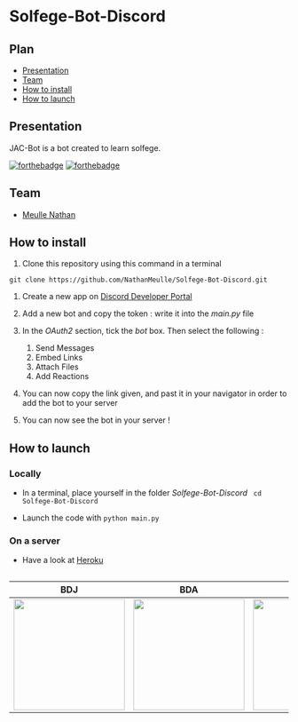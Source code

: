 # Solfege-Bot-Discord

## Plan
- [Presentation](#Presentation)
- [Team](#Team)
- [How to install](#How-to-install)
- [How to launch](#How-to-launch)


## Presentation
JAC-Bot is a bot created to learn solfege.

[![forthebadge](https://forthebadge.com/images/badges/made-with-python.svg)](https://forthebadge.com)
[![forthebadge](https://forthebadge.com/images/badges/built-with-love.svg)](https://forthebadge.com)

## Team
- [Meulle Nathan](https://github.com/NathanMeulle)

## How to install
1. Clone this repository using this command in a terminal
```
git clone https://github.com/NathanMeulle/Solfege-Bot-Discord.git
```
1. Create a new app on [Discord Developer Portal](https://discord.com/login?redirect_to=%2Fdevelopers%2Fapplications)

1. Add a new bot and copy the token : write it into the *main.py* file
1. In the _OAuth2_ section, tick the _bot_ box. Then select the following :
	1. Send Messages
	1. Embed Links
	1. Attach Files
	1. Add Reactions
1. You can now copy the link given, and past it in your navigator in order to add the bot to your server

1. You can now see the bot in your server !  

## How to launch
### Locally
- In a terminal, place yourself in the folder *Solfege-Bot-Discord*
``` cd Solfege-Bot-Discord```

- Launch the code with ```python main.py```

### On a server
- Have a look at [Heroku](https://www.heroku.com)

## 

| BDJ | BDA |BDC |
| --- | --- | --- |
| <img src="https://github.com/NathanMeulle/Solfege-Bot-Discord/blob/main/images/bdj-logo.png" width="200"> | <img src="https://github.com/NathanMeulle/Solfege-Bot-Discord/blob/main/images/Logo_BDA_Polytech_Nice_Sophia_VERT%20copie.png" width="200"> | <img src="https://github.com/NathanMeulle/Solfege-Bot-Discord/blob/main/images/coddy-python.png" width="200"> |

